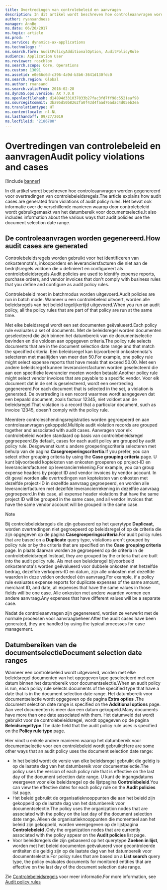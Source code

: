 ```yaml
---
title: Overtredingen van controlebeleid en aanvragen
description: In dit artikel wordt beschreven hoe controleaanvragen worden gegenereerd voor overtredingen van controlebeleidsregels. Het bevat ook informatie over de verschillende manieren waarop door controlebeleid wordt gebruikgemaakt van het datumbereik voor documentselectie.
author: ryansandness
manager: AnnBe
ms.date: 06/20/2017
ms.topic: article
ms.prod: ''
ms.service: dynamics-ax-applications
ms.technology: ''
ms.search.form: AuditPolicyAdditionalOption, AuditPolicyRule
audience: Application User
ms.reviewer: roschlom
ms.search.scope: Core, Operations
ms.custom: 13091
ms.assetid: e0e66c6d-c396-4a9d-b3b6-3641d130fdc0
ms.search.region: Global
ms.author: ryansand
ms.search.validFrom: 2016-02-28
ms.dyn365.ops.version: AX 7.0.0
ms.openlocfilehash: d14894d331037033b27fac3fd7ff98c5521eaf98
ms.sourcegitcommit: 3ba95d50b8262fa0f43d4faad76adac4d05eb3ea
ms.translationtype: HT
ms.contentlocale: nl-NL
ms.lasthandoff: 09/27/2019
ms.locfileid: "2186780"
---
```

# <a name="audit-policy-violations-and-cases"></a><span data-ttu-id="c692f-104">Overtredingen van controlebeleid en aanvragen</span><span class="sxs-lookup"><span data-stu-id="c692f-104">Audit policy violations and cases</span></span>

[!include [banner](../includes/banner.md)]

<span data-ttu-id="c692f-105">In dit artikel wordt beschreven hoe controleaanvragen worden gegenereerd voor overtredingen van controlebeleidsregels.</span><span class="sxs-lookup"><span data-stu-id="c692f-105">The article explains how audit cases are generated from violations of audit policy rules.</span></span> <span data-ttu-id="c692f-106">Het bevat ook informatie over de verschillende manieren waarop door controlebeleid wordt gebruikgemaakt van het datumbereik voor documentselectie.</span><span class="sxs-lookup"><span data-stu-id="c692f-106">It also includes information about the various ways that audit policies use the document selection date range.</span></span>

<a name="how-audit-cases-are-generated"></a><span data-ttu-id="c692f-107">De controleaanvragen worden gegenereerd.</span><span class="sxs-lookup"><span data-stu-id="c692f-107">How audit cases are generated</span></span>
-----------------------------

<span data-ttu-id="c692f-108">Controlebeleidsregels worden gebruikt voor het identificeren van onkostennota's, inkooporders en leveranciersfacturen die niet aan de bedrijfsregels voldoen die u definieert en configureert als controlebeleidsregels.</span><span class="sxs-lookup"><span data-stu-id="c692f-108">Audit policies are used to identify expense reports, purchase orders, and vendor invoices that don't comply with business rules that you define and configure as audit policy rules.</span></span> 

<span data-ttu-id="c692f-109">Controlebeleid moet in batchmodus worden uitgevoerd.</span><span class="sxs-lookup"><span data-stu-id="c692f-109">Audit policies are run in batch mode.</span></span> <span data-ttu-id="c692f-110">Wanneer u een controlebeleid uitvoert, worden alle beleidsregels van het beleid tegelijkertijd uitgevoerd.</span><span class="sxs-lookup"><span data-stu-id="c692f-110">When you run an audit policy, all the policy rules that are part of that policy are run at the same time.</span></span>

<span data-ttu-id="c692f-111">Met elke beleidsregel wordt een set documenten geëvalueerd.</span><span class="sxs-lookup"><span data-stu-id="c692f-111">Each policy rule evaluates a set of documents.</span></span> <span data-ttu-id="c692f-112">Met de beleidsregel worden documenten geselecteerd die zich binnen het datumbereik van de documentselectie bevinden en die voldoen aan opgegeven criteria.</span><span class="sxs-lookup"><span data-stu-id="c692f-112">The policy rule selects documents that are in the document selection date range and that match the specified criteria.</span></span> <span data-ttu-id="c692f-113">Eén beleidsregel kan bijvoorbeeld onkostennota's selecteren met maaltijden van meer dan 50.</span><span class="sxs-lookup"><span data-stu-id="c692f-113">For example, one policy rule might select expense reports that have meals that exceed 50.00.</span></span> <span data-ttu-id="c692f-114">Met een andere beleidsregel kunnen leveranciersfacturen worden geselecteerd die aan een specifieke leverancier moeten worden betaald.</span><span class="sxs-lookup"><span data-stu-id="c692f-114">Another policy rule might select vendor invoices that are payable to a specific vendor.</span></span> <span data-ttu-id="c692f-115">Voor elk document dat in de set is geselecteerd, wordt een overtreding gegenereerd.</span><span class="sxs-lookup"><span data-stu-id="c692f-115">For each document that is selected in the set, a violation is generated.</span></span> <span data-ttu-id="c692f-116">De overtreding is een record waarmee wordt aangegeven dat een bepaald document, zoals factuur 12345, niet voldoet aan de beleidsregel.</span><span class="sxs-lookup"><span data-stu-id="c692f-116">That violation is a record that a particular document, such as invoice 12345, doesn't comply with the policy rule.</span></span> 

<span data-ttu-id="c692f-117">Meerdere controleschendingsregistraties worden gegroepeerd en aan controleaanvragen gekoppeld.</span><span class="sxs-lookup"><span data-stu-id="c692f-117">Multiple audit violation records are grouped together and associated with audit cases.</span></span> <span data-ttu-id="c692f-118">Aanvragen voor elk controlebeleid worden standaard op basis van controlebeleidsregel gegroepeerd.</span><span class="sxs-lookup"><span data-stu-id="c692f-118">By default, cases for each audit policy are grouped by audit policy rule.</span></span> <span data-ttu-id="c692f-119">Desgewenst kunt u andere groeperingscriteria selecteren met behulp van de pagina **Casegroeperingscritertia**.</span><span class="sxs-lookup"><span data-stu-id="c692f-119">If you prefer, you can select other grouping criteria by using the **Case grouping criteria** page.</span></span> <span data-ttu-id="c692f-120">U kunt bijvoorbeeld kopteksten van onkosten groeperen op project-ID en leveranciersfacturen op leverancierrekening.</span><span class="sxs-lookup"><span data-stu-id="c692f-120">For example, you can group expense headers by project ID and vendor invoices by vendor account.</span></span> <span data-ttu-id="c692f-121">In dit geval worden alle overtredingen van kopteksten van onkosten met dezelfde project-ID in dezelfde aanvraag gegroepeerd, en worden alle leverancierfacturen met dezelfde leverancierrekening in dezelfde aanvraag gegroepeerd.</span><span class="sxs-lookup"><span data-stu-id="c692f-121">In this case, all expense header violations that have the same project ID will be grouped in the same case, and all vendor invoices that have the same vendor account will be grouped in the same case.</span></span> 

> [!NOTE]
> <span data-ttu-id="c692f-122">Bij controlebeleidsregels die zijn gebaseerd op het querytype **Duplicaat**, worden overtredingen niet gegroepeerd op beleidsregel of op de criteria die zijn opgegeven op de pagina **Casegroeperingscriteria**.</span><span class="sxs-lookup"><span data-stu-id="c692f-122">For audit policy rules that are based on a **Duplicate** query type, violations aren't grouped by policy rule or by the criteria that are specified on the **Case grouping criteria** page.</span></span> <span data-ttu-id="c692f-123">In plaats daarvan worden ze gegroepeerd op de criteria in de controlebeleidsregel.</span><span class="sxs-lookup"><span data-stu-id="c692f-123">Instead, they are grouped by the criteria that are built into the audit policy rule.</span></span> <span data-ttu-id="c692f-124">Als met een beleidsregel bijvoorbeeld onkostennota's worden geëvalueerd voor dubbele onkosten met hetzelfde bedrag, dezelfde verkopers-ID en datum, zijn alle onkosten met dezelfde waarden in deze velden onderdeel één aanvraag.</span><span class="sxs-lookup"><span data-stu-id="c692f-124">For example, if a policy rule evaluates expense reports for duplicate expenses of the same amount, merchant ID, and date, all expenses that have the same values in those fields will be one case.</span></span> <span data-ttu-id="c692f-125">Alle onkosten met andere waarden vormen een andere aanvraag.</span><span class="sxs-lookup"><span data-stu-id="c692f-125">Any expenses that have different values will be a separate case.</span></span>

<span data-ttu-id="c692f-126">Nadat de controleaanvragen zijn gegenereerd, worden ze verwerkt met de normale processen voor aanvraagbeheer.</span><span class="sxs-lookup"><span data-stu-id="c692f-126">After the audit cases have been generated, they are handled by using the typical processes for case management.</span></span>

## <a name="document-selection-date-ranges"></a><span data-ttu-id="c692f-127">Datumbereiken van de documentselectie</span><span class="sxs-lookup"><span data-stu-id="c692f-127">Document selection date ranges</span></span>
<span data-ttu-id="c692f-128">Wanneer een controlebeleid wordt uitgevoerd, worden met elke beleidsregel documenten van het opgegeven type geselecteerd met een datum binnen het datumbereik voor documentselectie.</span><span class="sxs-lookup"><span data-stu-id="c692f-128">When an audit policy is run, each policy rule selects documents of the specified type that have a date that is in the document selection date range.</span></span> <span data-ttu-id="c692f-129">Het datumbereik voor documentselectie wordt opgegeven op de pagina **Extra opties** .</span><span class="sxs-lookup"><span data-stu-id="c692f-129">The document selection date range is specified on the **Additional options** page.</span></span> <span data-ttu-id="c692f-130">Aan veel documenten is meer dan een datum gekoppeld.</span><span class="sxs-lookup"><span data-stu-id="c692f-130">Many documents have more than one date associated with them.</span></span> <span data-ttu-id="c692f-131">Het datumveld dat wordt gebruikt voor de controlebeleidsregel, wordt opgegeven op de pagina **Beleidsregeltype**.</span><span class="sxs-lookup"><span data-stu-id="c692f-131">The date field that the audit policy rule uses is specified on the **Policy rule type** page.</span></span>

<span data-ttu-id="c692f-132">Hier vindt u enkele andere manieren waarop het datumbereik voor documentselectie voor een controlebeleid wordt gebruikt:</span><span class="sxs-lookup"><span data-stu-id="c692f-132">Here are some other ways that an audit policy uses the document selection date range:</span></span>

-   <span data-ttu-id="c692f-133">In het beleid wordt de versie van elke beleidsregel gebruikt die geldig is op de laatste dag van het datumbereik voor documentselectie.</span><span class="sxs-lookup"><span data-stu-id="c692f-133">The policy uses the version of each policy rule that is effective on the last day of the document selection date range.</span></span> <span data-ttu-id="c692f-134">U kunt de ingangsdatums weergeven voor elke beleidsregel op de lijstpagina **Controlebeleid**.</span><span class="sxs-lookup"><span data-stu-id="c692f-134">You can view the effective dates for each policy rule on the **Audit policies** list page.</span></span>
-   <span data-ttu-id="c692f-135">Het beleid gebruikt de organisatieknooppunten die aan het beleid zijn gekoppeld op de laatste dag van het datumbereik voor documentselectie.</span><span class="sxs-lookup"><span data-stu-id="c692f-135">The policy uses the organization nodes that are associated with the policy on the last day of the document selection date range.</span></span> <span data-ttu-id="c692f-136">Alleen de organisatieknooppunten die momenteel aan het beleid zijn gekoppeld, worden weergegeven op de lijstpagina **Controlebeleid** .</span><span class="sxs-lookup"><span data-stu-id="c692f-136">Only the organization nodes that are currently associated with the policy appear on the **Audit policies** list page.</span></span>
-   <span data-ttu-id="c692f-137">Voor beleidsregels die zijn gebaseerd op het querytype **Zoeken in lijst**, worden met het beleid documenten geëvalueerd voor gecontroleerde entiteiten die geldig zijn op de laatste dag van het datumbereik voor documentselectie.</span><span class="sxs-lookup"><span data-stu-id="c692f-137">For policy rules that are based on a **List search** query type, the policy evaluates documents for monitored entities that are effective on the last day of the document selection date range.</span></span>


<span data-ttu-id="c692f-138">Zie [Controlebeleidsregels](audit-policy-rules.md) voor meer informatie.</span><span class="sxs-lookup"><span data-stu-id="c692f-138">For more information, see [Audit policy rules](audit-policy-rules.md)</span></span>



